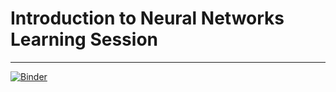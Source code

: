 # Introduction to Neural Networks Learning Session

---

[![Binder](https://mybinder.org/badge_logo.svg)](https://mybinder.org/v2/gh/ABS-Neural-Nets-Tutorial/Intro-To-Neural-Nets-Env/main?urlpath=git-pull%3Frepo%3Dhttps%253A%252F%252Fgithub.com%252FABS-Neural-Nets-Tutorial%252FIntro-To-Neural-Networks%26urlpath%3Dlab%252Ftree%252FIntro-To-Neural-Networks%252Fnotebooks%252F0_Welcome.ipynb%26branch%3Dmain)

